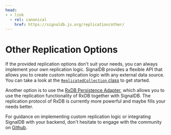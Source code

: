 ```yaml
---
head:
- - link
  - rel: canonical
    href: https://signaldb.js.org/replication/other/
---
```

# Other Replication Options

If the provided replication options don't suit your needs, you can always implement your own replication logic. SignalDB provides a flexible API that allows you to create custom replication logic with any external data source. You can take a look at the [`ReplicatedCollection` class](https://github.com/maxnowack/signaldb/blob/main/packages/signaldb/src/ReplicatedCollection.ts) to get started.

Another option is to use the [RxDB Persistence Adapter](/data-persistence/rxdb/), which allows you to use the replication functionality of RxDB together with SignalDB. The replication protocol of RxDB is currently more powerful and maybe fills your needs better.

For guidance on implementing custom replication logic or integrating SignalDB with your backend, don't hesitate to engage with the community on [Github](https://github.com/maxnowack/signaldb/discussions).
```
